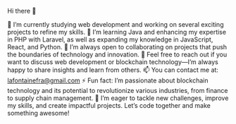 Hi there 👋

🔭 I’m currently studying web development and working on several exciting projects to refine my skills.
🌱 I’m learning Java and enhancing my expertise in PHP with Laravel, as well as expanding my knowledge in JavaScript, React, and Python.
👯 I’m always open to collaborating on projects that push the boundaries of technology and innovation.
💬 Feel free to reach out if you want to discuss web development or blockchain technology—I’m always happy to share insights and learn from others.
📫 You can contact me at: lafontainefra@gmail.com
⚡ Fun fact: I’m passionate about blockchain technology and its potential to revolutionize various industries, from finance to supply chain management.
🚀 I’m eager to tackle new challenges, improve my skills, and create impactful projects. Let’s code together and make something awesome!

